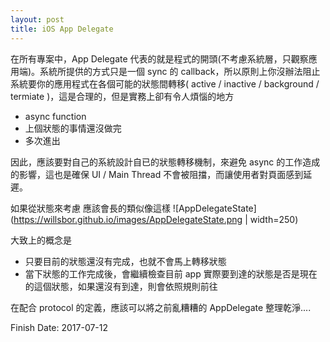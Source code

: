 ```yaml
---
layout: post
title: iOS App Delegate
--- 
```


在所有專案中，App Delegate 代表的就是程式的開頭(不考慮系統層，只觀察應用端)。系統所提供的方式只是一個 sync 的 callback，所以原則上你沒辦法阻止系統要你的應用程式在各個可能的狀態間轉移( active / inactive / background / termiate )，這是合理的，但是實務上卻有令人煩惱的地方

- async function 
- 上個狀態的事情還沒做完
- 多次進出

因此，應該要對自己的系統設計自已的狀態轉移機制，來避免 async 的工作造成的影響，這也是確保 UI / Main Thread 不會被阻擋，而讓使用者對頁面感到延遲。

如果從狀態來考慮
應該會長的類似像這樣
![AppDelegateState](https://willsbor.github.io/images/AppDelegateState.png | width=250)

大致上的概念是
- 只要目前的狀態還沒有完成，也就不會馬上轉移狀態
- 當下狀態的工作完成後，會繼續檢查目前 app 實際要到達的狀態是否是現在的這個狀態，如果還沒有到達，則會依照規則前往

在配合 protocol 的定義，應該可以將之前亂糟糟的 AppDelegate 整理乾淨....

Finish Date: 2017-07-12